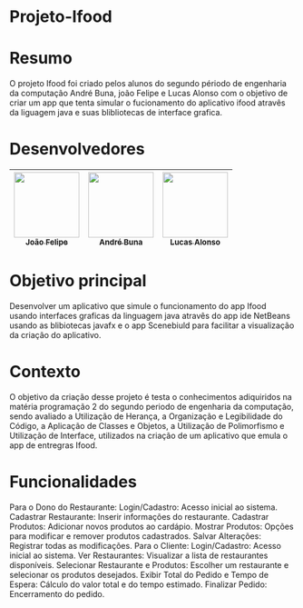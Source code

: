 # Projeto-Ifood
# Resumo
O projeto Ifood foi criado pelos alunos do segundo périodo de engenharia da computação André Buna, joão Felipe e Lucas Alonso com o objetivo de criar um app que tenta simular o fucionamento do aplicativo ifood atravês da liguagem java e suas blibliotecas de interface grafica.
# Desenvolvedores

| [<img loading="lazy" src="https://avatars.githubusercontent.com/u/165092344?v=4" width=115><br><sub>João Felipe</sub>](https://github.com/Jhonssexyz) |  [<img loading="lazy" src="https://avatars.githubusercontent.com/u/114265894?v=4" width=115><br><sub>André Buna</sub>](https://github.com/andreew73) |  [<img loading="lazy" src="https://avatars.githubusercontent.com/u/166654183?v=4" width=115><br><sub>Lucas Alonso</sub>](https://github.com/Lass251) |
| :---: | :---: | :---: |
# Objetivo principal
Desenvolver um aplicativo que simule o funcionamento do app Ifood usando interfaces graficas da linguagem java atravês do app ide NetBeans usando as blibiotecas javafx e o app Scenebiuld para facilitar a visualização da criação do aplicativo.
# Contexto
O objetivo da criação desse projeto é testa o conhecimentos adiquiridos na matéria programação 2 do segundo periodo de engenharia da computação, sendo avaliado a Utilização de Herança, a Organização e Legibilidade do Código, a Aplicação de Classes e Objetos, a Utilização de Polimorfismo e Utilização de Interface, utilizados na criação de um aplicativo que emula o app de entregras Ifood.
# Funcionalidades 
Para o Dono do Restaurante: 
Login/Cadastro: Acesso inicial ao sistema.
Cadastrar Restaurante: Inserir informações do restaurante.
Cadastrar Produtos: Adicionar novos produtos ao cardápio.
Mostrar Produtos: Opções para modificar e remover produtos cadastrados.
Salvar Alterações: Registrar todas as modificações.
Para o Cliente:
Login/Cadastro: Acesso inicial ao sistema.
Ver Restaurantes: Visualizar a lista de restaurantes disponíveis.
Selecionar Restaurante e Produtos: Escolher um restaurante e selecionar os produtos desejados.
Exibir Total do Pedido e Tempo de Espera: Cálculo do valor total e do tempo estimado.
Finalizar Pedido: Encerramento do pedido.
